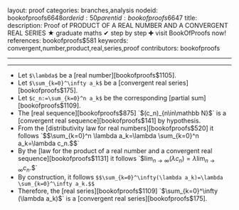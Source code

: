 layout: proof
categories: branches,analysis
nodeid: bookofproofs$6648
orderid: 50
parentid: bookofproofs$6647
title: 
description:  Proof of PRODUCT OF A REAL NUMBER AND A CONVERGENT REAL SERIES &#9733; graduate maths &#10004; step by step &#10010; visit BookOfProofs now!
references: bookofproofs$581
keywords: convergent,number,product,real,series,proof
contributors: bookofproofs

---


---

* Let `$\lambda$` be a [real number][bookofproofs$1105].
* Let `$\sum_{k=0}^\infty a_k$` be a [convergent real series][bookofproofs$175].
* Let `$c_n:=\sum_{k=0}^n a_k$` be the corresponding [partial sum][bookofproofs$1109].
* The [real sequence][bookofproofs$875] `$(c_n)_{n\in\mathbb N}$` is a  [convergent real sequence][bookofproofs$141] by hypothesis.
* From the [distributivity law for real numbers][bookofproofs$520] it follows  `$$\sum_{k=0}^n \lambda a_k=\lambda \sum_{k=0}^n a_k=\lambda c_n.$$`
* By the [law for the product of a real number and a convergent real sequence][bookofproofs$1131] it follows 
`$$\lim_{n\to\infty}(\lambda c_n)=\lambda \lim_{n\to\infty}c_n.$$`
* By construction, it follows 
`$$\sum_{k=0}^\infty(\lambda a_k)=\lambda \sum_{k=0}^\infty a_k.$$`
* Therefore, the [real series][bookofproofs$1109] `$\sum_{k=0}^\infty (\lambda a_k)$` is a [convergent real series][bookofproofs$175].